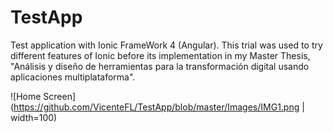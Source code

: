 # TestApp
Test application with Ionic FrameWork 4 (Angular). This trial was used to try different features of Ionic before its implementation in my Master Thesis, "Análisis y diseño de herramientas para la transformación digital usando aplicaciones multiplataforma".

![Home Screen](https://github.com/VicenteFL/TestApp/blob/master/Images/IMG1.png  | width=100)
